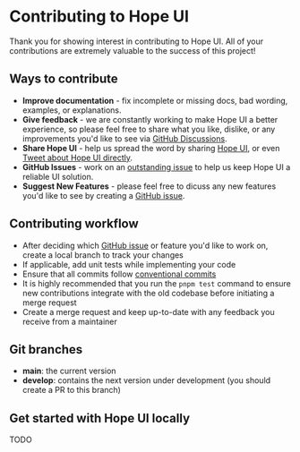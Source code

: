 # Contributing to Hope UI

Thank you for showing interest in contributing to Hope UI. All of your contributions are extremely valuable to the success of this project!

## Ways to contribute

- **Improve documentation** - fix incomplete or missing docs, bad wording, examples, or explanations.
- **Give feedback** - we are constantly working to make Hope UI a better experience, so please feel free to share what you like, dislike, or any improvements you'd like to see via [GitHub Discussions](https://github.com/fabien-ml/hope-ui/discussions).
- **Share Hope UI** - help us spread the word by sharing [Hope UI](https://hope-ui.com/), or even [Tweet about Hope UI directly](https://twitter.com/intent/tweet?text=Hope%20UI%20%E2%80%93%20a%20new%20SolidJS%20component%20library%20with%20over%2040%20components,%20style%20props%20API,%20native%20dark%20theme%20support%20and%20focuses%20on%20accessibility.%0A%0A%23https://hope-ui.com%0A%0A%23solidjs).
- **GitHub Issues** - work on an [outstanding issue](https://github.com/fabien-ml/hope-ui/labels/help%20wanted) to help us keep Hope UI a reliable UI solution.
- **Suggest New Features** - please feel free to dicuss any new features you'd like to see by creating a [GitHub issue](https://github.com/fabien-ml/hope-ui/labels/help%20wanted).

## Contributing workflow

- After deciding which [GitHub issue](https://github.com/fabien-ml/hope-ui/labels/help%20wanted) or feature you'd like to work on, create a local branch to track your changes
- If applicable, add unit tests while implementing your code
- Ensure that all commits follow [conventional commits](https://www.conventionalcommits.org/en/v1.0.0/)
- It is highly recommended that you run the `pnpm test` command to ensure new contributions integrate with the old codebase before initiating a merge request
- Create a merge request and keep up-to-date with any feedback you receive from a maintainer

## Git branches

- **main**: the current version
- **develop**: contains the next version under development (you should create a PR to this branch)

## Get started with Hope UI locally

TODO
